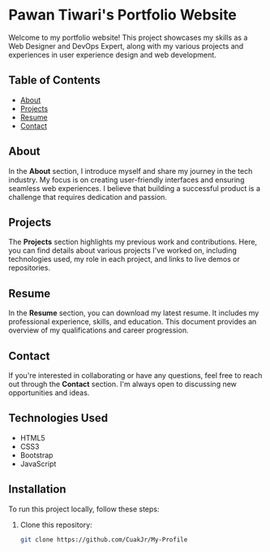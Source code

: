 # Pawan Tiwari's Portfolio Website

Welcome to my portfolio website! This project showcases my skills as a Web Designer and DevOps Expert, along with my various projects and experiences in user experience design and web development.

## Table of Contents

- [About](#about)
- [Projects](#projects)
- [Resume](#resume)
- [Contact](#contact)

## About

In the **About** section, I introduce myself and share my journey in the tech industry. My focus is on creating user-friendly interfaces and ensuring seamless web experiences. I believe that building a successful product is a challenge that requires dedication and passion.

## Projects

The **Projects** section highlights my previous work and contributions. Here, you can find details about various projects I've worked on, including technologies used, my role in each project, and links to live demos or repositories.

## Resume

In the **Resume** section, you can download my latest resume. It includes my professional experience, skills, and education. This document provides an overview of my qualifications and career progression.

## Contact

If you're interested in collaborating or have any questions, feel free to reach out through the **Contact** section. I'm always open to discussing new opportunities and ideas.

## Technologies Used

- HTML5
- CSS3
- Bootstrap
- JavaScript

## Installation

To run this project locally, follow these steps:

1. Clone this repository:
   ```bash
   git clone https://github.com/CuakJr/My-Profile
